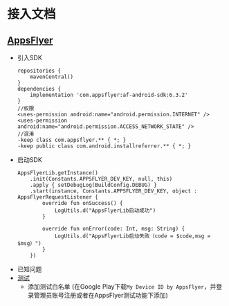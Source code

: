 # 接入文档
## [AppsFlyer](https://dev.appsflyer.com/hc) 
+ 引入SDK
    ```
    repositories {
        mavenCentral()
    }
    dependencies {
        implementation 'com.appsflyer:af-android-sdk:6.3.2' 
    }
    //权限
    <uses-permission android:name="android.permission.INTERNET" />
    <uses-permission android:name="android.permission.ACCESS_NETWORK_STATE" />
    //混淆
    -keep class com.appsflyer.** { *; }
    -keep public class com.android.installreferrer.** { *; }
    ```
+ 启动SDK
    ```
    AppsFlyerLib.getInstance()
        .init(Constants.APPSFLYER_DEV_KEY, null, this)
        .apply { setDebugLog(BuildConfig.DEBUG) }
        .start(instance, Constants.APPSFLYER_DEV_KEY, object : AppsFlyerRequestListener {
            override fun onSuccess() {
                LogUtils.d("AppsFlyerLib启动成功")
            }

            override fun onError(code: Int, msg: String) {
                LogUtils.d("AppsFlyerLib启动失败（code = $code,msg = $msg）")
            }
        })
    ```
+ 已知问题
+ [测试](https://dev.appsflyer.com/hc/docs/testing-android)
    + 添加测试白名单 (在Google Play下载`My Device ID by AppsFlyer`，并登录管理员账号注册或者在AppsFlyer测试功能下添加)
        
